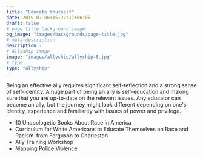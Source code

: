 ```yaml
---
title: "Educate Yourself"
date: 2019-07-06T15:27:17+06:00
draft: false
# page title background image
bg_image: "images/backgrounds/page-title.jpg"
# meta description
description : 
# Allyship image
image: "images/allyship/allyship-8.jpg"
# type
type: "allyship"
---
```

Being an effective ally requires significant self-reflection and a strong sense of self-identity. A huge part of being an ally is self-education and making sure that you are up-to-date on the relevant issues. Any educator can become an ally, but the journey might look different depending on one's identity, experience and familiarity with issues of power and privilege.

* 10 Unapologetic Books About Race in America
* Curriculum for White Americans to Educate Themselves on Race and Racism–from Ferguson to Charleston
* Ally Training Workshop
* Mapping Police Violence